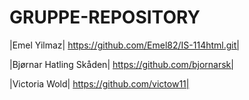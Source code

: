 # GRUPPE-REPOSITORY

|Emel Yilmaz| https://github.com/Emel82/IS-114html.git|

|Bjørnar Hatling Skåden| https://github.com/bjornarsk|

|Victoria Wold| https://github.com/victow11|
